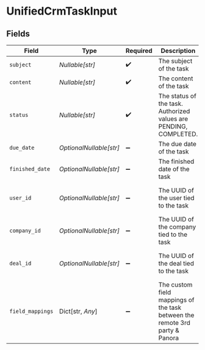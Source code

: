 # UnifiedCrmTaskInput


## Fields

| Field                                                                       | Type                                                                        | Required                                                                    | Description                                                                 | Example                                                                     |
| --------------------------------------------------------------------------- | --------------------------------------------------------------------------- | --------------------------------------------------------------------------- | --------------------------------------------------------------------------- | --------------------------------------------------------------------------- |
| `subject`                                                                   | *Nullable[str]*                                                             | :heavy_check_mark:                                                          | The subject of the task                                                     | Answer customers                                                            |
| `content`                                                                   | *Nullable[str]*                                                             | :heavy_check_mark:                                                          | The content of the task                                                     | Prepare email campaign                                                      |
| `status`                                                                    | *Nullable[str]*                                                             | :heavy_check_mark:                                                          | The status of the task. Authorized values are PENDING, COMPLETED.           | PENDING                                                                     |
| `due_date`                                                                  | *OptionalNullable[str]*                                                     | :heavy_minus_sign:                                                          | The due date of the task                                                    | 2024-10-01T12:00:00Z                                                        |
| `finished_date`                                                             | *OptionalNullable[str]*                                                     | :heavy_minus_sign:                                                          | The finished date of the task                                               | 2024-10-01T12:00:00Z                                                        |
| `user_id`                                                                   | *OptionalNullable[str]*                                                     | :heavy_minus_sign:                                                          | The UUID of the user tied to the task                                       | 801f9ede-c698-4e66-a7fc-48d19eebaa4f                                        |
| `company_id`                                                                | *OptionalNullable[str]*                                                     | :heavy_minus_sign:                                                          | The UUID of the company tied to the task                                    | 801f9ede-c698-4e66-a7fc-48d19eebaa4f                                        |
| `deal_id`                                                                   | *OptionalNullable[str]*                                                     | :heavy_minus_sign:                                                          | The UUID of the deal tied to the task                                       | 801f9ede-c698-4e66-a7fc-48d19eebaa4f                                        |
| `field_mappings`                                                            | Dict[str, *Any*]                                                            | :heavy_minus_sign:                                                          | The custom field mappings of the task between the remote 3rd party & Panora | {<br/>"fav_dish": "broccoli",<br/>"fav_color": "red"<br/>}                  |